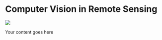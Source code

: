 # Computer Vision in Remote Sensing

![](https://media.giphy.com/media/Ju7l5y9osyymQ/giphy.gif)

Your content goes here
